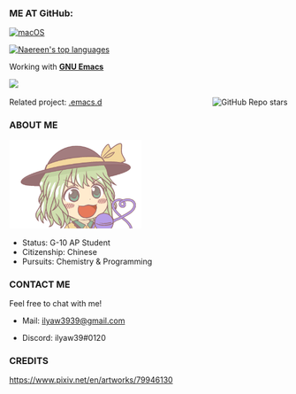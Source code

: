 ### ME AT GitHub:

[![macOS](https://svgshare.com/i/ZjP.svg)](https://svgshare.com/i/ZjP.svg)

[![Naereen's top languages](https://github-readme-stats.vercel.app/api/top-langs/?username=ilyaw39&theme=material-palenight)](https://github.com/anuraghazra/github-readme-stats)

Working with [**GNU Emacs**](https://www.gnu.org/software/emacs/)

<img src="https://www.gnu.org/software/emacs/images/emacs.png" width="90">

Related project: [.emacs.d](https://github.com/ilyaw39/.emacs.d)<img align="right" alt="GitHub Repo stars" src="https://img.shields.io/github/stars/ilyaw39/.emacs.d?style=social">

### ABOUT ME

<img src="./img/80648965-00E8-4E4B-B487-84B0B56A8EF4.png" width="240">

- Status: G-10 AP Student
- Citizenship: Chinese
- Pursuits: Chemistry & Programming

### CONTACT ME

Feel free to chat with me!

- Mail: ilyaw3939@gmail.com

- Discord: ilyaw39#0120

### CREDITS

https://www.pixiv.net/en/artworks/79946130
